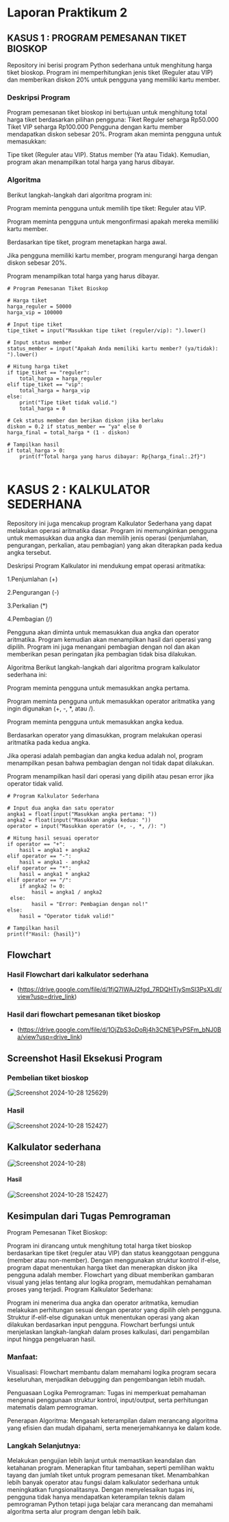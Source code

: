 # Laporan Praktikum 2

## KASUS 1 : PROGRAM PEMESANAN TIKET BIOSKOP
Repository ini berisi program Python sederhana untuk menghitung harga tiket bioskop. Program ini memperhitungkan jenis tiket (Reguler atau VIP) dan memberikan diskon 20% untuk pengguna yang memiliki kartu member.

### Deskripsi Program
Program pemesanan tiket bioskop ini bertujuan untuk menghitung total harga tiket berdasarkan pilihan pengguna:
Tiket Reguler seharga Rp50.000
Tiket VIP seharga Rp100.000
Pengguna dengan kartu member mendapatkan diskon sebesar 20%.
Program akan meminta pengguna untuk memasukkan:

Tipe tiket (Reguler atau VIP).
Status member (Ya atau Tidak).
Kemudian, program akan menampilkan total harga yang harus dibayar.

### Algoritma
Berikut langkah-langkah dari algoritma program ini:

Program meminta pengguna untuk memilih tipe tiket: Reguler atau VIP.

Program meminta pengguna untuk mengonfirmasi apakah mereka memiliki kartu member.

Berdasarkan tipe tiket, program menetapkan harga awal.

Jika pengguna memiliki kartu member, program mengurangi harga dengan diskon sebesar 20%.

Program menampilkan total harga yang harus dibayar.
```phython
# Program Pemesanan Tiket Bioskop

# Harga tiket
harga_reguler = 50000
harga_vip = 100000

# Input tipe tiket
tipe_tiket = input("Masukkan tipe tiket (reguler/vip): ").lower()

# Input status member
status_member = input("Apakah Anda memiliki kartu member? (ya/tidak): ").lower()

# Hitung harga tiket
if tipe_tiket == "reguler":
    total_harga = harga_reguler
elif tipe_tiket == "vip":
    total_harga = harga_vip
else:
    print("Tipe tiket tidak valid.")
    total_harga = 0

# Cek status member dan berikan diskon jika berlaku
diskon = 0.2 if status_member == "ya" else 0
harga_final = total_harga * (1 - diskon)

# Tampilkan hasil
if total_harga > 0:
    print(f"Total harga yang harus dibayar: Rp{harga_final:.2f}")


```
# KASUS 2 : KALKULATOR SEDERHANA
Repository ini juga mencakup program Kalkulator Sederhana yang dapat melakukan operasi aritmatika dasar. Program ini memungkinkan pengguna untuk memasukkan dua angka dan memilih jenis operasi (penjumlahan, pengurangan, perkalian, atau pembagian) yang akan diterapkan pada kedua angka tersebut.

Deskripsi Program
Kalkulator ini mendukung empat operasi aritmatika:

1.Penjumlahan (+)

2.Pengurangan (-)

3.Perkalian (*)

4.Pembagian (/)

Pengguna akan diminta untuk memasukkan dua angka dan operator aritmatika. Program kemudian akan menampilkan hasil dari operasi yang dipilih. Program ini juga menangani pembagian dengan nol dan akan memberikan pesan peringatan jika pembagian tidak bisa dilakukan.

Algoritma
Berikut langkah-langkah dari algoritma program kalkulator sederhana ini:

Program meminta pengguna untuk memasukkan angka pertama.

Program meminta pengguna untuk memasukkan operator aritmatika yang ingin digunakan (+, -, *, atau /).

Program meminta pengguna untuk memasukkan angka kedua.

Berdasarkan operator yang dimasukkan, program melakukan operasi aritmatika pada kedua angka.

Jika operasi adalah pembagian dan angka kedua adalah nol, program menampilkan pesan bahwa pembagian dengan nol tidak dapat dilakukan.

Program menampilkan hasil dari operasi yang dipilih atau pesan error jika operator tidak valid.

```phython
# Program Kalkulator Sederhana

# Input dua angka dan satu operator
angka1 = float(input("Masukkan angka pertama: "))
angka2 = float(input("Masukkan angka kedua: "))
operator = input("Masukkan operator (+, -, *, /): ")

# Hitung hasil sesuai operator
if operator == "+":
    hasil = angka1 + angka2
elif operator == "-":
    hasil = angka1 - angka2
elif operator == "*":
    hasil = angka1 * angka2
elif operator == "/":
    if angka2 != 0:
        hasil = angka1 / angka2
 else:
        hasil = "Error: Pembagian dengan nol!"
else:
    hasil = "Operator tidak valid!"

# Tampilkan hasil
print(f"Hasil: {hasil}")
```
## Flowchart
### Hasil Flowchart dari kalkulator sederhana
* (https://drive.google.com/file/d/1fjQ7IWAJ2fgd_7RDQHTiySmSI3PsXLdI/view?usp=drive_link)
### Hasil dari flowchart pemesanan tiket bioskop
* (https://drive.google.com/file/d/1OjZbS3oDoRj4h3CNE1jPvPSFm_bNJ0Ba/view?usp=drive_link)

## Screenshot Hasil Eksekusi Program
### Pembelian tiket bioskop
(![Screenshot 2024-10-28 125629](https://github.com/user-attachments/assets/09f158f9-5b9a-4aef-a5ba-d19ec8147f3e))
### Hasil
(![Screenshot 2024-10-28 152427](https://github.com/user-attachments/assets/d5f394ec-9dba-48fb-bf10-2c0cca9f6581))
## Kalkulator sederhana
(![Screenshot 2024-10-28 ](https://github.com/user-attachments/assets/7faf60b0-2c21-43fa-a83d-d4a760b2d1a5))
#### Hasil
(![Screenshot 2024-10-28 152427](https://github.com/user-attachments/assets/73b2cf4d-f176-433c-ac05-9dfb6e48be8c))
## Kesimpulan dari Tugas Pemrograman
Program Pemesanan Tiket Bioskop:

Program ini dirancang untuk menghitung total harga tiket bioskop berdasarkan tipe tiket (reguler atau VIP) dan status keanggotaan pengguna (member atau non-member).
Dengan menggunakan struktur kontrol if-else, program dapat menentukan harga tiket dan menerapkan diskon jika pengguna adalah member.
Flowchart yang dibuat memberikan gambaran visual yang jelas tentang alur logika program, memudahkan pemahaman proses yang terjadi.
Program Kalkulator Sederhana:

Program ini menerima dua angka dan operator aritmatika, kemudian melakukan perhitungan sesuai dengan operator yang dipilih oleh pengguna.
Struktur if-elif-else digunakan untuk menentukan operasi yang akan dilakukan berdasarkan input pengguna.
Flowchart berfungsi untuk menjelaskan langkah-langkah dalam proses kalkulasi, dari pengambilan input hingga pengeluaran hasil.
### Manfaat:
Visualisasi: Flowchart membantu dalam memahami logika program secara keseluruhan, menjadikan debugging dan pengembangan lebih mudah.

Penguasaan Logika Pemrograman: Tugas ini memperkuat pemahaman mengenai penggunaan struktur kontrol, input/output, serta perhitungan matematis dalam pemrograman.

Penerapan Algoritma: Mengasah keterampilan dalam merancang algoritma yang efisien dan mudah dipahami, serta menerjemahkannya ke dalam kode.
### Langkah Selanjutnya:
Melakukan pengujian lebih lanjut untuk memastikan keandalan dan ketahanan program.
Menerapkan fitur tambahan, seperti pemilihan waktu tayang dan jumlah tiket untuk program pemesanan tiket.
Menambahkan lebih banyak operator atau fungsi dalam kalkulator sederhana untuk meningkatkan fungsionalitasnya.
Dengan menyelesaikan tugas ini, pengguna tidak hanya mendapatkan keterampilan teknis dalam pemrograman Python tetapi juga belajar cara merancang dan memahami algoritma serta alur program dengan lebih baik.
